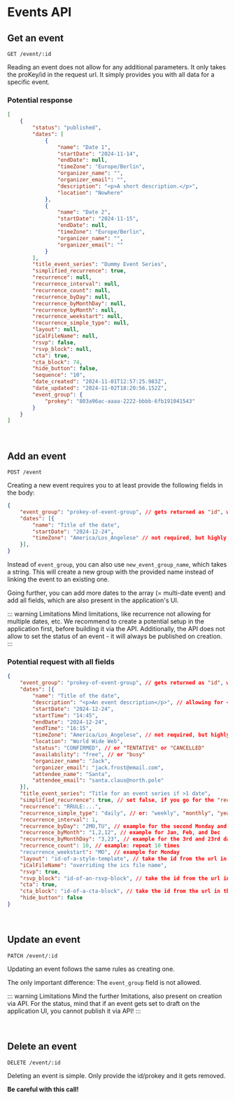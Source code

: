 
# Events API

## Get an event

```
GET /event/:id
```

Reading an event does not allow for any additional parameters. It only takes the proKey/id in the request url.
It simply provides you with all data for a specific event.

### Potential response

```json
[
    {
        "status": "published",
        "dates": [
            {
                "name": "Date 1",
                "startDate": "2024-11-14",
                "endDate": null,
                "timeZone": "Europe/Berlin",
                "organizer_name": "",
                "organizer_email": "",
                "description": "<p>A short description.</p>",
                "location": "Nowhere"
            },
            {
                "name": "Date 2",
                "startDate": "2024-11-15",
                "endDate": null,
                "timeZone": "Europe/Berlin",
                "organizer_name": "",
                "organizer_email": ""
            }
        ],
        "title_event_series": "Dummy Event Series",
        "simplified_recurrence": true,
        "recurrence": null,
        "recurrence_interval": null,
        "recurrence_count": null,
        "recurrence_byDay": null,
        "recurrence_byMonthDay": null,
        "recurrence_byMonth": null,
        "recurrence_weekstart": null,
        "recurrence_simple_type": null,
        "layout": null,
        "iCalFileName": null,
        "rsvp": false,
        "rsvp_block": null,
        "cta": true,
        "cta_block": 74,
        "hide_button": false,
        "sequence": "10",
        "date_created": "2024-11-01T12:57:25.983Z",
        "date_updated": "2024-11-02T18:20:56.152Z",
        "event_group": {
            "prokey": "803a96ac-aaaa-2222-bbbb-6fb191041543"
        }
    }
]
```

<br />

## Add an event

```
POST /event
```

Creating a new event requires you to at least provide the following fields in the body:

```json
{
    "event_group": "prokey-of-event-group", // gets returned as "id", when creating a group
    "dates": [{
        "name": "Title of the date",
        "startDate": "2024-12-24",
        "timeZone": "America/Los_Angelese" // not required, but highly recommended
    }],
}
```

Instead of `event_group`, you can also use `new_event_group_name`, which takes a string. This will create a new group with the provided name instead of linking the event to an existing one.

Going further, you can add more dates to the array (= multi-date event) and add all fields, which are also present in the application's UI.

::: warning Limitations
Mind limitations, like recurrence not allowing for multiple dates, etc.
We recommend to create a potential setup in the application first, before building it via the API.
Additionally, the API does not allow to set the status of an event - it will always be published on creation.
:::

### Potential request with all fields

```json
{
    "event_group": "prokey-of-event-group", // gets returned as "id", when creating a group
    "dates": [{
        "name": "Title of the date",
        "description": "<p>An event description</p>", // allowing for <p>, <strong>, <em>, <u>, <h1>, <h2>, <h3>, <h4>, <ul>, <ol>, <li>, <a>
        "startDate": "2024-12-24",
        "startTime": "14:45",
        "endDate": "2024-12-24",
        "endTime": "16:15",
        "timeZone": "America/Los_Angelese", // not required, but highly recommended
        "location": "World Wide Web",
        "status": "CONFIRMED", // or "TENTATIVE" or "CANCELLED"
        "availability": "free", // or "busy"
        "organizer_name": "Jack",
        "organizer_email": "jack.frost@email.com",
        "attendee_name": "Santa",
        "attendee_email": "santa.claus@north.pole"
    }],
    "title_event_series": "Title for an event series if >1 date",
    "simplified_recurrence": true, // set false, if you go for the "recurrence" field, which takes an RRULE; and true if you use the other recurrence fields
    "recurrence": "RRULE:...",
    "recurrence_simple_type": "daily", // or: "weekly", "monthly", "yearly",
    "recurrence_interval": 1,
    "recurrence_byDay": "2MO,TU", // example for the second Monday and each Tuesday
    "recurrence_byMonth": "1,2,12", // example for Jan, Feb, and Dec
    "recurrence_byMonthDay": "3,23", // example for the 3rd and 23rd day of the month
    "recurrence_count": 10, // example: repeat 10 times
    "recurrence_weekstart": "MO", // example for Monday
    "layout": "id-of-a-style-template", // take the id from the url in the application
    "iCalFileName": "overriding the ics file name",
    "rsvp": true,
    "rsvp_block": "id-of-an-rsvp-block", // take the id from the url in the application or the response when creating an rsvp block via API
    "cta": true,
    "cta_block": "id-of-a-cta-block", // take the id from the url in the application
    "hide_button": false
}
```


<br />

## Update an event

```
PATCH /event/:id
```

Updating an event follows the same rules as creating one.

The only important difference: The `event_group` field is not allowed.

::: warning Limitations
Mind the further lmitations, also present on creation via API.
For the status, mind that if an event gets set to draft on the application UI, you cannot publish it via API!
:::

<br />

## Delete an event

```
DELETE /event/:id
```

Deleting an event is simple. Only provide the id/prokey and it gets removed.

**Be careful with this call!**
